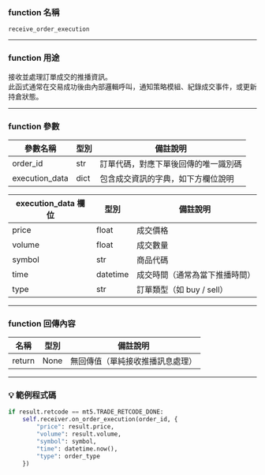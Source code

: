 ### function 名稱

`receive_order_execution`

---

### function 用途

接收並處理訂單成交的推播資訊。  
此函式通常在交易成功後由內部邏輯呼叫，通知策略模組、紀錄成交事件，或更新持倉狀態。

---

### function 參數

| 參數名稱     | 型別  | 備註說明 |
|--------------|--------|----------|
| order_id     | str    | 訂單代碼，對應下單後回傳的唯一識別碼 |
| execution_data | dict | 包含成交資訊的字典，如下方欄位說明 |

| execution_data 欄位 | 型別   | 備註說明 |
|----------------------|--------|----------|
| price                | float  | 成交價格 |
| volume               | float  | 成交數量 |
| symbol               | str    | 商品代碼 |
| time                 | datetime | 成交時間（通常為當下推播時間） |
| type                 | str    | 訂單類型（如 buy / sell） |

---

### function 回傳內容

| 名稱   | 型別 | 備註說明              |
|--------|------|-----------------------|
| return | None | 無回傳值（單純接收推播訊息處理） |

---

### 💡 範例程式碼

```python
if result.retcode == mt5.TRADE_RETCODE_DONE:
    self.receiver.on_order_execution(order_id, {
        "price": result.price,
        "volume": result.volume,
        "symbol": symbol,
        "time": datetime.now(),
        "type": order_type
    })